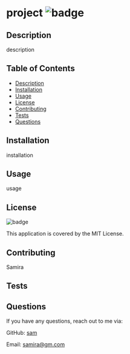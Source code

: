 # project ![badge](https://img.shields.io/badge/MIT-license-blue)

## Description

description

## Table of Contents

- [Description](#description)
- [Installation](#installation)
- [Usage](#usage)
- [License](#license)
- [Contributing](#contributing)
- [Tests](#tests)
- [Questions](#questions)

## Installation

installation

## Usage

usage

## License

![badge](https://img.shields.io/badge/MIT-license-blue)

This application is covered by the MIT License.

## Contributing

Samira

## Tests

## Questions

If you have any questions, reach out to me via:

GitHub: [sam](https://github.com/sam)

Email: [samira@gm.com](mailto:samira@gm.com)
